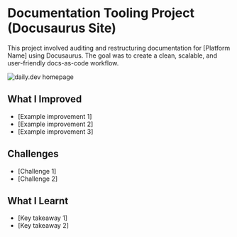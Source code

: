 # Documentation Tooling Project (Docusaurus Site)

This project involved auditing and restructuring documentation for [Platform Name] using Docusaurus. The goal was to create a clean, scalable, and user-friendly docs-as-code workflow.

![daily.dev homepage](/img/daily-dev-homepage.png)

## What I Improved

- [Example improvement 1]
- [Example improvement 2]
- [Example improvement 3]

## Challenges

- [Challenge 1]
- [Challenge 2]

## What I Learnt

- [Key takeaway 1]
- [Key takeaway 2]
